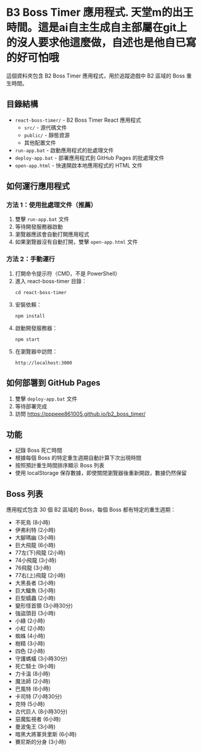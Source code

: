 # B3 Boss Timer 應用程式. 天堂m的出王時間。這是ai自主生成自主部屬在git上的沒人要求他這麼做，自述也是他自已寫的好可怕哦

這個資料夾包含 B2 Boss Timer 應用程式，用於追蹤遊戲中 B2 區域的 Boss 重生時間。

## 目錄結構

- `react-boss-timer/` - B2 Boss Timer React 應用程式
  - `src/` - 源代碼文件
  - `public/` - 靜態資源
  - 其他配置文件
- `run-app.bat` - 啟動應用程式的批處理文件
- `deploy-app.bat` - 部署應用程式到 GitHub Pages 的批處理文件
- `open-app.html` - 快速開啟本地應用程式的 HTML 文件

## 如何運行應用程式

### 方法 1：使用批處理文件（推薦）

1. 雙擊 `run-app.bat` 文件
2. 等待開發服務器啟動
3. 瀏覽器應該會自動打開應用程式
4. 如果瀏覽器沒有自動打開，雙擊 `open-app.html` 文件

### 方法 2：手動運行

1. 打開命令提示符（CMD，不是 PowerShell）
2. 進入 react-boss-timer 目錄：
   ```
   cd react-boss-timer
   ```
3. 安裝依賴：
   ```
   npm install
   ```
4. 啟動開發服務器：
   ```
   npm start
   ```
5. 在瀏覽器中訪問：
   ```
   http://localhost:3000
   ```

## 如何部署到 GitHub Pages

1. 雙擊 `deploy-app.bat` 文件
2. 等待部署完成
3. 訪問 https://pppeee861005.github.io/b2_boss_timer/

## 功能

- 記錄 Boss 死亡時間
- 根據每個 Boss 的特定重生週期自動計算下次出現時間
- 按照預計重生時間排序顯示 Boss 列表
- 使用 localStorage 保存數據，即使關閉瀏覽器後重新開啟，數據仍然保留

## Boss 列表

應用程式包含 30 個 B2 區域的 Boss，每個 Boss 都有特定的重生週期：

- 不死鳥 (8小時)
- 伊弗利特 (2小時)
- 大腳瑪幽 (3小時)
- 巨大飛龍 (6小時)
- 77左(下)飛龍 (2小時)
- 74小飛龍 (3小時)
- 76飛龍 (3小時)
- 77右(上)飛龍 (2小時)
- 大黑長者 (3小時)
- 巨大鱷魚 (3小時)
- 巨型蠕蟲 (2小時)
- 變形怪首領 (3小時30分)
- 強盜頭目 (3小時)
- 小綠 (2小時)
- 小紅 (2小時)
- 蜘蛛 (4小時)
- 樹精 (3小時)
- 四色 (2小時)
- 守護螞蟻 (3小時30分)
- 死亡騎士 (9小時)
- 力卡溫 (8小時)
- 魔法師 (2小時)
- 巴風特 (6小時)
- 卡司特 (7小時30分)
- 克特 (5小時)
- 古代巨人 (8小時30分)
- 惡魔監視者 (6小時)
- 曼波兔王 (3小時)
- 暗黑大將軍貝里斯 (6小時)
- 賽尼斯的分身 (3小時)
